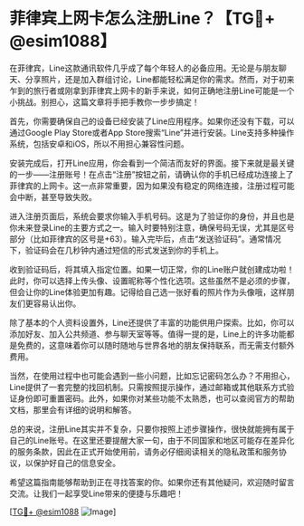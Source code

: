 # 菲律宾上网卡怎么注册Line？【TG💪+ @esim1088】

在菲律宾，Line这款通讯软件几乎成了每个年轻人的必备应用。无论是与朋友聊天、分享照片，还是加入群组讨论，Line都能轻松满足你的需求。然而，对于初来乍到的旅行者或刚拿到菲律宾上网卡的新手来说，如何正确地注册Line可能是一个小挑战。别担心，这篇文章将手把手教你一步步搞定！

首先，你需要确保自己的设备已经安装了Line应用程序。如果你还没有下载，可以通过Google Play Store或者App Store搜索“Line”并进行安装。Line支持多种操作系统，包括安卓和iOS，所以不用担心兼容性问题。

安装完成后，打开Line应用，你会看到一个简洁而友好的界面。接下来就是最关键的一步——注册账号！在点击“注册”按钮之前，请确认你的手机已经成功连接上了菲律宾的上网卡。这一点非常重要，因为如果没有稳定的网络连接，注册过程可能会中断，甚至导致失败。

进入注册页面后，系统会要求你输入手机号码。这是为了验证你的身份，并且也是你未来登录Line的主要方式之一。输入时要特别注意，确保号码无误，尤其是区号部分（比如菲律宾的区号是+63）。输入完毕后，点击“发送验证码”。通常情况下，验证码会在几秒钟内通过短信的形式发送到你的手机上。

收到验证码后，将其填入指定位置。如果一切正常，你的Line账户就创建成功啦！此时，你可以选择上传头像、设置昵称等个性化选项。这些虽然不是必须的步骤，但会让你的Line体验更加有趣。记得给自己选一张好看的照片作为头像哦，这样朋友们更容易认出你。

除了基本的个人资料设置外，Line还提供了丰富的功能供用户探索。比如，你可以添加好友、加入公共频道、参与聊天室等等。值得一提的是，Line上的许多功能都是免费的，这意味着你可以随时随地与世界各地的朋友保持联系，而无需支付额外费用。

当然，在使用过程中也可能会遇到一些小问题，比如忘记密码怎么办？不用担心，Line提供了一套完整的找回机制。只需按照提示操作，通过邮箱或其他联系方式验证身份即可重置密码。此外，如果你对某些功能不太熟悉，也可以查阅官方的帮助文档，那里会有详细的说明和解答。

总的来说，注册Line其实并不复杂，只要你按照上述步骤操作，很快就能拥有属于自己的Line账号。在这里还要提醒大家一句，由于不同国家和地区可能存在差异化的服务条款，因此在正式开始使用前，请务必仔细阅读相关的隐私政策和服务协议，以保护好自己的信息安全。

希望这篇指南能够帮助到正在寻找答案的你。如果你还有其他疑问，欢迎随时留言交流。让我们一起享受Line带来的便捷与乐趣吧！

[[TG💪+ @esim1088](https://t.me/s/esim1088) ![Image](https://i.postimg.cc/4NQfJmqS/Snipaste-2025-05-13-00-14-12.png)]